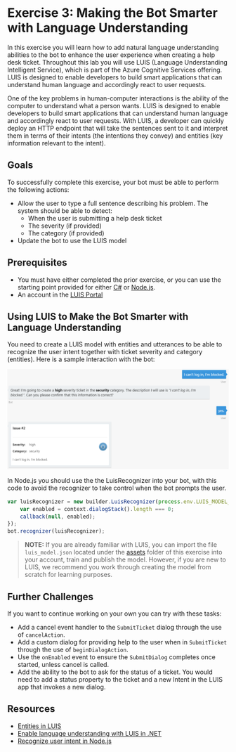 # Exercise 3: Making the Bot Smarter with Language Understanding

In this exercise you will learn how to add natural language understanding abilities to the bot to enhance the user experience when creating a help desk ticket. Throughout this lab you will use LUIS (Language Understanding Intelligent Service), which is part of the Azure Cognitive Services offering. LUIS is designed to enable developers to build smart applications that can understand human language and accordingly react to user requests.

One of the key problems in human-computer interactions is the ability of the computer to understand what a person wants. LUIS is designed to enable developers to build smart applications that can understand human language and accordingly react to user requests. With LUIS, a developer can quickly deploy an HTTP endpoint that will take the sentences sent to it and interpret them in terms of their intents (the intentions they convey) and entities (key information relevant to the intent).

## Goals

To successfully complete this exercise, your bot must be able to perform the following actions:

- Allow the user to type a full sentence describing his problem. The system should be able to detect:
  - When the user is submitting a help desk ticket
  - The severity (if provided)
  - The category (if provided)
- Update the bot to use the LUIS model

## Prerequisites

* You must have either completed the prior exercise, or you can use the starting point provided for either [C#](./CSharp/exercise2-TicketSubmissionDialog) or [Node.js](./Node/exercise2-TicketSubmissionDialog).
* An account in the [LUIS Portal](https://www.luis.ai)

## Using LUIS to Make the Bot Smarter with Language Understanding

You need to create a LUIS model with entities and utterances to be able to recognize the user intent together with ticket severity and category (entities). Here is a sample interaction with the bot:

![exercise3-dialog](./Node/images/exercise3-dialog.png)

In Node.js you should use the the LuisRecognizer into your bot, with this code to avoid the recognizer to take control when the bot prompts the user.

```javascript
var luisRecognizer = new builder.LuisRecognizer(process.env.LUIS_MODEL_URL).onEnabled((context, callback) => {
    var enabled = context.dialogStack().length === 0;
    callback(null, enabled);
});
bot.recognizer(luisRecognizer);
```

> **NOTE:** If you are already familiar with LUIS, you can import the file `luis_model.json` located under the [assets](assets/exercise3-LuisDialog) folder of this exercise into your account, train and publish the model. However, if you are new to LUIS, we recommend you work through creating the model from scratch for learning purposes.

## Further Challenges

If you want to continue working on your own you can try with these tasks:

* Add a cancel event handler to the `SubmitTicket` dialog through the use of `cancelAction`.
* Add a custom dialog for providing help to the user when in `SubmitTicket` through the use of `beginDialogAction`.
* Use the `onEnabled` event to ensure the `SubmitDialog` completes once started, unless cancel is called.
* Add the ability to the bot to ask for the status of a ticket. You would need to add a status property to the ticket and a new Intent in the LUIS app that invokes a new dialog.

## Resources

- [Entities in LUIS](https://docs.microsoft.com/en-us/azure/cognitive-services/LUIS/luis-concept-entity-types)
- [Enable language understanding with LUIS in .NET](https://docs.microsoft.com/en-us/bot-framework/dotnet/bot-builder-dotnet-luis-dialogs)
- [Recognize user intent in Node.js](https://docs.microsoft.com/en-us/bot-framework/nodejs/bot-builder-nodejs-recognize-intent)